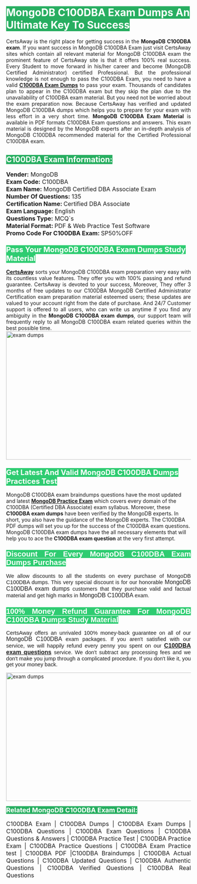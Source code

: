 <h1><span style="color:#ffffff"><strong><span style="background-color:#27ae60">MongoDB C100DBA Exam Dumps An Ultimate Key To Success</span></strong></span></h1> <div style="text-align:justify">CertsAway is the right place for getting success in the <strong>MongoDB C100DBA exam</strong>. If you want success in MongoDB C100DBA Exam just visit CertsAway sites which contain all relevant material for MongoDB C100DBA exam the prominent feature of CertsAway site is that it offers 100% real success. Every Student to move forward in his/her career and become (MongoDB Certified Administrator) certified Professional. But the professional knowledge is not enough to pass the C100DBA Exam, you need to have a valid <a href="https://www.certsaway.com/mongodb/c100dba-exam-dumps"><strong>C100DBA Exam Dumps</strong></a> to pass your exam. Thousands of candidates plan to appear in the C100DBA exam but they skip the plan due to the unavailability of C100DBA exam material. But you need not be worried about the exam preparation now. Because CertsAway has verified and updated MongoDB C100DBA dumps which helps you to prepare for your exam with less effort in a very short time. <strong>MongoDB C100DBA Exam Material</strong> is available in PDF formats C100DBA Exam questions and answers. This exam material is designed by the MongoDB experts after an in-depth analysis of MongoDB C100DBA recommended material for the Certified Professional C100DBA exam.</div> <h2 style="text-align:justify"><span style="color:#ffffff"><span style="background-color:#27ae60">C100DBA Exam Information:</span></span></h2> <p><span style="font-size:16px"><strong>Vender:</strong> MongoDB<br /> <strong>Exam Code:</strong> C100DBA<br /> <strong>Exam Name:</strong> MongoDB Certified DBA Associate Exam<br /> <strong>Number Of Questions:</strong> 135<br /> <strong>Certification Name: </strong>Certified DBA Associate<br /> <strong>Exam Language: </strong>English<br /> <strong>Questions Type:</strong> MCQ`s<br /> <strong>Material Format: </strong>PDF & Web Practice Test Software<br /> <strong>Promo Code For C100DBA Exam: </strong>SP50%OFF</span></p> <h3><span style="font-size:20px"><span style="color:#ffffff"><strong><span style="background-color:#2ecc71">Pass Your MongoDB C100DBA Exam Dumps Study Material</span></strong></span></span></h3> <div style="text-align:justify"><a href=" https://www.certsaway.com/"><strong>CertsAway</strong></a> sorts your MongoDB C100DBA exam preparation very easy with its countless value features. They offer you with 100% passing and refund guarantee. CertsAway is devoted to your success, Moreover, They offer 3 months of free updates to our C100DBA MongoDB Certified Administrator Certification exam preparation material esteemed users; these updates are valued to your account right from the date of purchase. And 24/7 Customer support is offered to all users, who can write us anytime if you find any ambiguity in the <strong>MongoDB C100DBA exam dumps</strong>, our support team will frequently reply to all MongoDB C100DBA exam related queries within the best possible time.</div> <div style="text-align:justify"> </div> <div style="text-align:justify"><a href="https://www.certsaway.com/mongodb/c100dba-exam-dumps" rel="no-follow"><img alt="exam dumps" src="https://www.certcollections.com/uploads/content/certsaway.png" style="height:350px; width:750px" /></a></div> <h3><span style="font-size:20px"><span style="color:#ffffff"><strong><span style="background-color:#2ecc71">Get Latest And Valid MongoDB C100DBA Dumps Practices Test</span></strong></span></span></h3> <p>MongoDB C100DBA exam braindumps questions have the most updated and latest <a href="https://www.certsaway.com/mongodb-questions"><strong>MongoDB Practice Exam</strong></a> which covers every domain of the C100DBA (Certified DBA Associate) exam syllabus. Moreover, these <strong>C100DBA exam dumps</strong> have been verified by the MongoDB experts. In short, you also have the guidance of the MongoDB experts. The C100DBA PDF dumps will set you up for the success of the C100DBA exam questions. MongoDB C100DBA exam dumps have the all necessary elements that will help you to ace the <strong>C100DBA exam question</strong> at the very first attempt.</p> <h3 style="text-align:justify"><span style="font-size:20px"><span style="color:#ffffff"><strong><span style="font-family:Calibri,sans-serif"><span style="background-color:#2ecc71">Discount For Every </span><span style="background-color:#2ecc71">MongoDB C100DBA Exam</span><span style="background-color:#2ecc71"> Dumps Purchase</span></span></strong></span></span></h3> <div style="text-align:justify"> <p><span style="font-size:11pt"><span style="font-family:Calibri,sans-serif">We allow discounts to all the students on every purchase of MongoDB C100DBA dumps. This very special discount is for our honorable <span style="font-size:12.0pt"><span style="background-color:white">MongoDB C100DBA exam dumps </span></span>customers that they purchase valid and factual material and get high marks in <span style="font-size:12.0pt"><span style="background-color:white">MongoDB C100DBA </span></span>exam. </span></span></p> <h3><span style="font-size:20px"><span style="color:#ffffff"><strong><span style="font-family:Calibri,sans-serif"><span style="background-color:#2ecc71">100% Money Refund Guarantee For </span><span style="background-color:#2ecc71">MongoDB C100DBA Dumps Study Material</span></span></strong></span></span></h3> <p><span style="font-size:11pt"><span style="font-family:Calibri,sans-serif">CertsAway offers an unrivaled 100% money-back guarantee on all of our <span style="font-size:12.0pt"><span style="background-color:white">MongoDB C100DBA </span></span>exam packages. If you aren't satisfied with our service, we will happily refund every penny you spent on our <span style="font-size:12.0pt"><span style="background-color:white"><a href="https://www.certsaway.com/mongodb/c100dba-exam-dumps"><strong>C100DBA exam questions</strong></a> </span></span>service. We don't subtract any processing fees and we don't make you jump through a complicated procedure. If you don't like it, you get your money back.</span></span></p> <p><a href="https://www.certsaway.com/mongodb/c100dba-exam-dumps" rel="no-follow"><img alt="exam dumps" src="https://www.certcollections.com/uploads/content/certsaway_(2)2.png" style="height:350px; width:750px" /></a></p> <p><span style="color:#ffffff"><strong><span style="font-size:18px"><span style="background-color:#27ae60">Related MongoDB C100DBA Exam Detail:</span></span></strong></span><br /> <br /> <span style="font-size:16px">C100DBA Exam | C100DBA Dumps | C100DBA Exam Dumps | C100DBA Questions | C100DBA Exam Questions | C100DBA Questions & Answers | C100DBA Practice Test | C100DBA Practice Exam | C100DBA Practice Questions | C100DBA Exam Practice test | C100DBA PDF |C100DBA Braindumps | C100DBA Actual Questions | C100DBA Updated Questions | C100DBA Authentic Questions | C100DBA Verified Questions | C100DBA Real Questions</span></p> </div>
